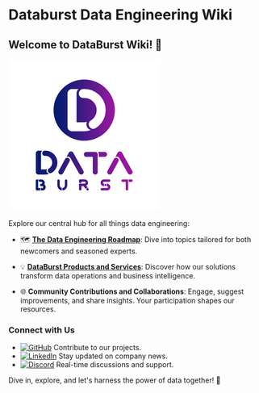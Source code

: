 # Databurst Data Engineering Wiki

## Welcome to DataBurst Wiki! 🚀

![Logo](./logo.jpg?width=200)

Explore our central hub for all things data engineering:

- 🗺️ [**The Data Engineering Roadmap**](https://github.com/data-burst/data-engineering-roadmap): Dive into topics tailored for both newcomers and seasoned experts.

- 💡 [**DataBurst Products and Services**](https://github.com/data-burst): Discover how our solutions transform data operations and business intelligence.

- 🌐 **Community Contributions and Collaborations**: Engage, suggest improvements, and share insights. Your participation shapes our resources.

### Connect with Us

- [![GitHub](https://img.shields.io/badge/GitHub-DataBurst-blue?style=social&logo=github)](https://github.com/data-burst) Contribute to our projects.
- [![LinkedIn](https://img.shields.io/badge/LinkedIn-DataBurst-blue?style=social&logo=linkedin)](https://www.linkedin.com/company/databurst/) Stay updated on company news.
- [![Discord](https://img.shields.io/badge/Discord-Join%20our%20community-brightgreen?style=social&logo=discord)](https://discord.com/invite/DWVD3gVv) Real-time discussions and support.

Dive in, explore, and let's harness the power of data together! 🌟
